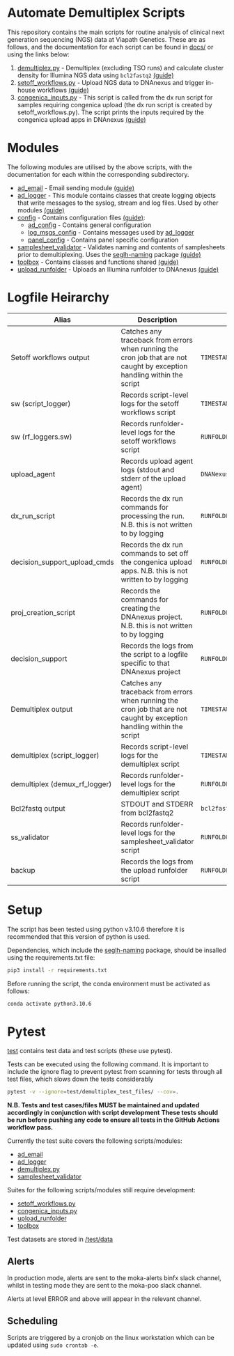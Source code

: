 # Automate Demultiplex Scripts

This repository contains the main scripts for routine analysis of clinical next generation sequencing (NGS) data at Viapath Genetics. These are as follows, and the documentation for each script can be found in [docs/](docs/) or using the links below:

1. [demultiplex.py](demultiplex.py) - Demultiplex (excluding TSO runs) and calculate cluster density for Illumina NGS data using `bcl2fastq2`
[(guide)](demultiplex/README.md)
2. [setoff_workflows.py](setoff_workflows.py) - Upload NGS data to DNAnexus and trigger in-house workflows [(guide)](setoff_workflows/README.md)
3. [congenica_inputs.py](congenica_inputs.py) - This script is called from the dx run script for samples requiring congenica upload (the dx run script is created by setoff_workflows.py). The script prints the inputs required by the congenica upload apps in DNAnexus [(guide)](congenica_inputs/README.md)


# Modules

The following modules are utilised by the above scripts, with the documentation for each within the corresponding subdirectory.

* [ad_email](ad_email) - Email sending module [(guide)](ad_email/README.md)
* [ad_logger](ad_logger) - This module contains classes that create logging objects that write messages to the syslog, stream and log files. Used by other modules [(guide)](ad_logger/README.md)
* [config](config) - Contains configuration files [(guide)](config/README.md):
    - [ad_config](config/ad_config.py) - Contains general configuration
    - [log_msgs_config](config/log_msgs_config.py) - Contains messages used by [ad_logger](ad_logger)
    - [panel_config](config/panel_config.py) - Contains panel specific configuration
* [samplesheet_validator](samplesheet_validator) - Validates naming and contents of samplesheets prior to demultiplexing. Uses the [seglh-naming](https://github.com/moka-guys/seglh-naming) package [(guide)](samplesheet_validator/README.md)
* [toolbox](toolbox) - Contains classes and functions shared [(guide)](toolbox/README.md)
* [upload_runfolder](upload_runfolder) - Uploads an Illumina runfolder to DNAnexus [(guide)](upload_runfolder/README.md)

# Logfile Heirarchy

| Alias | Description | Filename | Location |
| ------------------ | ------------------------------------------------------------------------------ | ----------------------------------------------------- | ---------------------------------------------------------------------------------- |
| Setoff workflows output | Catches any traceback from errors when running the cron job that are not caught by exception handling within the script | `TIMESTAMP.txt` | `/usr/local/src/mokaguys/automate_demultiplexing_logfiles/Upload_agent_stdout` |
| sw (script_logger) | Records script-level logs for the setoff workflows script | `TIMESTAMP_setoff_workflow.log` | `/usr/local/src/mokaguys/automate_demultiplexing_logfiles/sw_script_logfiles/` |
| sw (rf_loggers.sw) | Records runfolder-level logs for the setoff workflows script | `RUNFOLDERNAME_setoff_workflow.log` | `/usr/local/src/mokaguys/automate_demultiplexing_logfiles/sw_script_logfiles/` |
| upload_agent | Records upload agent logs (stdout and stderr of the upload agent) | `DNANexus_upload_started.txt` |  Within the runfolder |
| dx_run_script | Records the dx run commands for processing the run. N.B. this is not written to by logging | `RUNFOLDERNAME_dx_run_commands.sh` | `/usr/local/src/mokaguys/automate_demultiplexing_logfiles/dx_run_commands` |
| decision_support_upload_cmds | Records the dx run commands to set off the congenica upload apps. N.B. this is not written to by logging | `RUNFOLDERNAME_decision_support.sh` | `/usr/local/src/mokaguys/automate_demultiplexing_logfiles/dx_run_commands` |
| proj_creation_script | Records the commands for creating the DNAnexus project. N.B. this is not written to by logging | `RUNFOLDERNAME_create_nexus_project.sh` | `/usr/local/src/mokaguys/automate_demultiplexing_logfiles/dx_run_commands` |
| decision_support | Records the logs from the script to a logfile specific to that DNAnexus project | `RUNFOLDERNAME_decision_support_script.log` | `/usr/local/src/mokaguys/automate_demultiplexing_logfiles/decision_support_script_logfiles/` |
| Demultiplex output | Catches any traceback from errors when running the cron job that are not caught by exception handling within the script | `TIMESTAMP.txt` | `/usr/local/src/mokaguys/automate_demultiplexing_logfiles/Demultiplexing_stdout` |
| demultiplex (script_logger) | Records script-level logs for the demultiplex script | `TIMESTAMP_demultiplex_script.log` | `/usr/local/src/mokaguys/automate_demultiplexing_logfiles/demultiplexing_script_logfiles/` |
| demultiplex (demux_rf_logger) | Records runfolder-level logs for the demultiplex script | `RUNFOLDERNAME_demultiplex_runfolder.log` | `/usr/local/src/mokaguys/automate_demultiplexing_logfiles/demultiplexing_script_logfiles/` |
 Bcl2fastq output | STDOUT and STDERR from bcl2fastq2 | `bcl2fastq2_output.log` | Within the runfolder |
| ss_validator | Records runfolder-level logs for the samplesheet_validator script | `RUNFOLDERNAME_samplesheet_validator_script.log` | `/usr/local/src/mokaguys/automate_demultiplexing_logfiles/samplesheet_validator_script_logfiles/` |
| backup | Records the logs from the upload runfolder script | `RUNFOLDERNAME_upload_runfolder.log` | `/usr/local/src/mokaguys/automate_demultiplexing_logfiles/upload_runfolder_script_logfiles/` |

# Setup

The script has been tested using python v3.10.6 therefore it is recommended that this version of python is used.

Dependencies, which include the [seglh-naming](https://github.com/moka-guys/seglh-naming) package, should be insalled using the requirements.txt file:

```bash
pip3 install -r requirements.txt
```

Before running the script, the conda environment must be activated as follows:
```bash
conda activate python3.10.6
```

# Pytest

[test](test) contains test data and test scripts (these use pytest).

Tests can be executed using the following command. It is important to include the ignore flag to prevent pytest from scanning for tests through all test files, which slows down the tests considerably

```bash
pytest -v --ignore=test/demultiplex_test_files/ --cov=.
```

**N.B. Tests and test cases/files MUST be maintained and updated accordingly in conjunction with script development**
**These tests should be run before pushing any code to ensure all tests in the GitHub Actions workflow pass.**

Currently the test suite covers the following scripts/modules:
* [ad_email](ad_email)
* [ad_logger](ad_logger)
* [demultiplex.py](demultiplex.py)
* [samplesheet_validator](samplesheet_validator)

Suites for the following scripts/modules still require development:
* [setoff_workflows.py](setoff_workflows.py)
* [congenica_inputs.py](congenica_inputs.py)
* [upload_runfolder](upload_runfolder)
* [toolbox](toolbox)

Test datasets are stored in [/test/data](../test/data)

## Alerts

In production mode, alerts are sent to the moka-alerts binfx slack channel, whilst in testing mode they are sent to the moka-poo slack channel.

Alerts at level ERROR and above will appear in the relevant channel.

## Scheduling

Scripts are triggered by a cronjob on the linux workstation which can be updated using
`sudo crontab -e`.
